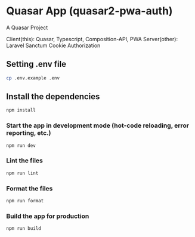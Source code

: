 # Quasar App (quasar2-pwa-auth)

A Quasar Project

Client(this): Quasar, Typescript, Composition-API, PWA
Server(other): Laravel Sanctum Cookie Authorization

## Setting .env file
```bash
cp .env.example .env
```

## Install the dependencies
```bash
npm install
```

### Start the app in development mode (hot-code reloading, error reporting, etc.)
```bash
npm run dev
```

### Lint the files
```bash
npm run lint
```

### Format the files
```bash
npm run format
```

### Build the app for production
```bash
npm run build
```
